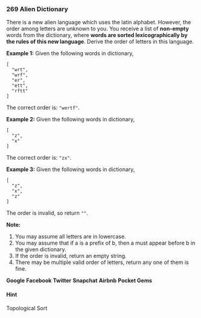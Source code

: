 ### 269 Alien Dictionary

There is a new alien language which uses the latin alphabet. However, the order among letters are unknown to you. You receive a list of **non-empty** words from the dictionary, where **words are sorted lexicographically by the rules of this new language**. Derive the order of letters in this language.

**Example 1:**
Given the following words in dictionary,

```
[
  "wrt",
  "wrf",
  "er",
  "ett",
  "rftt"
]

```

The correct order is: `"wertf"`.

**Example 2:**
Given the following words in dictionary,

```
[
  "z",
  "x"
]

```

The correct order is: `"zx"`.

**Example 3:**
Given the following words in dictionary,

```
[
  "z",
  "x",
  "z"
]

```

The order is invalid, so return `""`.

**Note:**

1. You may assume all letters are in lowercase.
2. You may assume that if a is a prefix of b, then a must appear before b in the given dictionary.
3. If the order is invalid, return an empty string.
4. There may be multiple valid order of letters, return any one of them is fine.

**Google** **Facebook** **Twitter** **Snapchat** **Airbnb** **Pocket Gems**

#### Hint

Topological Sort

